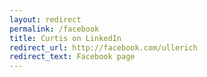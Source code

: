 ```yaml
---
layout: redirect
permalink: /facebook
title: Curtis on LinkedIn
redirect_url: http://facebook.com/ullerich
redirect_text: Facebook page
---
```



